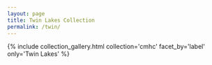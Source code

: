 ```yaml
---
layout: page
title: Twin Lakes Collection
permalink: /twin/
---
```


{% include collection_gallery.html collection='cmhc' facet_by='label' only='Twin Lakes' %}
